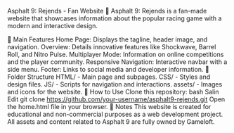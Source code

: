 Asphalt 9: Rejends - Fan Website
🚗 Asphalt 9: Rejends is a fan-made website that showcases information about the popular racing game with a modern and interactive design.

📌 Main Features
Home Page: Displays the tagline, header image, and navigation.
Overview: Details innovative features like Shockwave, Barrel Roll, and Nitro Pulse.
Multiplayer Mode: Information on online competitions and the player community.
Responsive Navigation: Interactive navbar with a side menu.
Footer: Links to social media and developer information.
📁 Folder Structure
HTML/ - Main page and subpages.
CSS/ - Styles and design files.
JS/ - Scripts for navigation and interactions.
assets/ - Images and icons for the website.
🚀 How to Use
Clone this repository:
bash
Salin
Edit
git clone https://github.com/your-username/asphalt9-rejends.git
Open the home.html file in your browser.
📌 Notes
This website is created for educational and non-commercial purposes as a web development project. All assets and content related to Asphalt 9 are fully owned by Gameloft.
